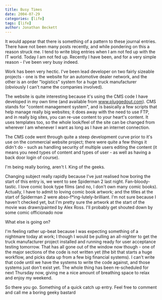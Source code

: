 ```yaml
---
title: Busy Times
date: 2004-07-29
categories: [life]
tags: [life]
author: Jonathan Beckett
---
```


It would appear that there is something of a pattern to these journal entries. There have not been many posts recently, and while pondering on this a reason struck me. I tend to write blog entries when I am not fed up with the IT world. Today I am not fed up. Recently I have been, and for a very simple reason - I've been very busy indeed.

Work has been very hectic. I've been lead developer on two fairly sizeable projects - one is the website for an automotive dealer network, and the other is an order "logistics" system for a huge truck manufacturer (obviously I can't name the companies involved).

The website is quite interesting because it's using the CMS code I have developed in my own time (and available from www.pluggedout.com). CMS stands for "content management system", and is basically a few scripts that help manage really big websites; it does away with the need to use FTP, and in really big sites, you can re-use content to your heart's content. It uses templates too, so the whole look/feel of the site can be changed from wherever I am whenever I want as long as I have an internet connection.

The CMS code went through quite a steep development curve prior to it's use on the commercial website project; there were quite a few things it didn't do - such as handling security of multiple users editing the content (it means you need types of content and types of user - as well as having a back door login of course).

I'm being really boring, aren't I. King of the geeks.

Changing subject really rapidly because I've just realised how boring the start of this entry is, we went to see Spiderman 2 last night. Fan-bloody-tastic. I love comic book type films (and no, I don't own many comic books). Actually, I have to admit to loving comic book artwork; and the titles at the start of Spiderman 2 were abso-f*ing-lutely-brilliant. I'm not sure because I haven't checked yet, but I'm pretty sure the artwork at the start of the movie was drawn/painted by Alex Ross. I'll probably get shouted down by some comic officionado now 

What else is going on?

I'm feeling rather up-beat because I was expecting something of a nightmare today at work; I though I would be pulling an all-nighter to get the truck manufacturer project installed and running ready for user acceptance testing tomorrow. That has all gone out of the window now though - one of the major sections of the code is not written yet (the bit that starts a huge workflow, and picks data up from a few big financial systems). I can't write that code until we have the systems to write the code against, and those systems just don't exist yet. The whole thing has been re-scheduled for next Thursday now, giving me a nice amount of breathing space to relax and enjoy my weekend.

So there you go. Something of a quick catch up entry. Feel free to comment and call me a boring geeky bastard 